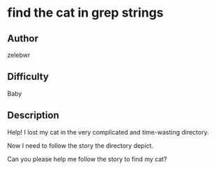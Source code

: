 # find the cat in grep strings

## Author

zelebwr

## Difficulty

Baby

## Description

Help! I lost my cat in the very complicated and time-wasting directory.

Now I need to follow the story the directory depict.

Can you please help me follow the story to find my cat?
